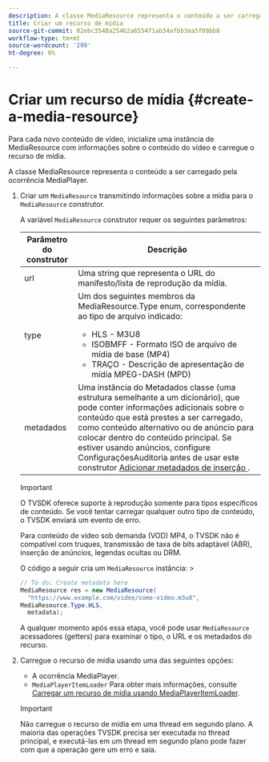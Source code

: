 ```yaml
---
description: A classe MediaResource representa o conteúdo a ser carregado pela ocorrência MediaPlayer.
title: Criar um recurso de mídia
source-git-commit: 02ebc3548a254b2a6554f1ab34afbb3ea5f09bb8
workflow-type: tm+mt
source-wordcount: '299'
ht-degree: 0%

---
```


# Criar um recurso de mídia {#create-a-media-resource}

Para cada novo conteúdo de vídeo, inicialize uma instância de MediaResource com informações sobre o conteúdo do vídeo e carregue o recurso de mídia.

A classe MediaResource representa o conteúdo a ser carregado pela ocorrência MediaPlayer.

1. Criar um `MediaResource` transmitindo informações sobre a mídia para o `MediaResource` construtor.

   A variável `MediaResource` construtor requer os seguintes parâmetros:

   <table id="table_22886D6770FB45E99D35D0B90E6CC302"> 
   <thead> 
   <tr> 
      <th colname="col1" class="entry"> Parâmetro do construtor </th> 
      <th colname="col2" class="entry"> Descrição </th> 
   </tr> 
   </thead>
   <tbody> 
   <tr> 
      <td colname="col1"> <span class="codeph"> url </span> </td> 
      <td colname="col2"> Uma string que representa o URL do manifesto/lista de reprodução da mídia. </td> 
   </tr> 
   <tr> 
      <td colname="col1"> <span class="codeph"> type </span> </td> 
      <td colname="col2"> Um dos seguintes membros da <span class="codeph"> MediaResource.Type </span> enum, correspondente ao tipo de arquivo indicado: 
      <ul id="ul_C286ED3C31364B858A1C9AF3356E9282"> 
      <li id="li_25B24EF76D8849DE8764539F25E435FA"> <span class="codeph"> HLS </span> - M3U8 </li> 
      <li id="li_1344A41B434D49229E392F1AAF9ECA81"> <span class="codeph"> ISOBMFF </span> - Formato ISO de arquivo de mídia de base (MP4) </li> 
      <li id="li_92392073B7334916B06B16570C51AC91"> <span class="codeph"> TRAÇO </span> - Descrição de apresentação de mídia MPEG-DASH (MPD) </li> 
      </ul> </td> 
   </tr> 
   <tr> 
      <td colname="col1"> <span class="codeph"> metadados </span> </td> 
      <td colname="col2"> Uma instância do <span class="codeph"> Metadados </span> classe (uma estrutura semelhante a um dicionário), que pode conter informações adicionais sobre o conteúdo que está prestes a ser carregado, como conteúdo alternativo ou de anúncio para colocar dentro do conteúdo principal. Se estiver usando anúncios, configure <span class="codeph"> ConfiguraçõesAuditoria </span> antes de usar este construtor <a href="/help/programming/tvsdk-3x-android-prog/android-3x-advertising/ad-insertion/ad-insertion-metadata/android-3x-ad-insertion-metadata.md"> Adicionar metadados de inserção </a>. </td> 
   </tr> 
   </tbody> 
   </table>

   >[!IMPORTANT]
   >
   >O TVSDK oferece suporte à reprodução somente para tipos específicos de conteúdo. Se você tentar carregar qualquer outro tipo de conteúdo, o TVSDK enviará um evento de erro.
   >
   >Para conteúdo de vídeo sob demanda (VOD) MP4, o TVSDK não é compatível com truques, transmissão de taxa de bits adaptável (ABR), inserção de anúncios, legendas ocultas ou DRM.

   O código a seguir cria um `MediaResource` instância: >

   ```java
   // To do: Create metadata here 
   MediaResource res = new MediaResource( 
     "https://www.example.com/video/some-video.m3u8",  
   MediaResource.Type.HLS, 
     metadata); 
   ```

   A qualquer momento após essa etapa, você pode usar `MediaResource` acessadores (getters) para examinar o tipo, o URL e os metadados do recurso.

1. Carregue o recurso de mídia usando uma das seguintes opções:

   * A ocorrência MediaPlayer.
   * `MediaPlayerItemLoader` Para obter mais informações, consulte [Carregar um recurso de mídia usando MediaPlayerItemLoader](../../../tvsdk-3x-android-prog/android-3x-content-playback-options-android2/mediaplayer-initialize-for-video/android-3x-media-resource-mediaplayeritemloader.md).

   >[!IMPORTANT]
   >
   >Não carregue o recurso de mídia em uma thread em segundo plano. A maioria das operações TVSDK precisa ser executada no thread principal, e executá-las em um thread em segundo plano pode fazer com que a operação gere um erro e saia.
